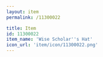 ```yaml
---
layout: item
permalink: /11300022

title: Item
id: 11300022
item_name: 'Wise Scholar''s Hat'
icon_url: 'item/icon/11300022.png'
---
```

